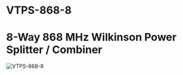 # VTPS-868-8
 # 8-Way 868 MHz Wilkinson Power Splitter / Combiner
 ![VTPS-868-8](https://github.com/user-attachments/assets/1c86b046-2b5e-4419-9ddd-3beb39de770c)
